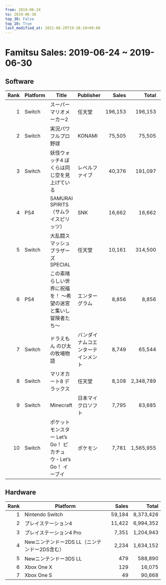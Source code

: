 ```yaml
---
from: 2019-06-24
to: 2019-06-30
top_30: False
top_10: True
last_modified_at: 2021-08-29T19:38:10+09:00
---
```

# Famitsu Sales: 2019-06-24 ~ 2019-06-30
## Software
| Rank | Platform | Title | Publisher | Sales | Total | Rate | New |
| -: | -- | -- | -- | -: | -: | -: | -- |
| 1 | Switch | スーパーマリオメーカー2 | 任天堂 | 196,153 | 196,153 |  | **New** |
| 2 | Switch | 実況パワフルプロ野球 | KONAMI | 75,505 | 75,505 |  | **New** |
| 3 | Switch | 妖怪ウォッチ4 ぼくらは同じ空を見上げている | レベルファイブ | 40,376 | 191,097 |  |  |
| 4 | PS4 | SAMURAI SPIRITS（サムライスピリッツ） | SNK | 16,662 | 16,662 |  | **New** |
| 5 | Switch | 大乱闘スマッシュブラザーズ SPECIAL | 任天堂 | 10,161 | 314,500 |  |  |
| 6 | PS4 | この素晴らしい世界に祝福を！ ～希望の迷宮と集いし冒険者たち～ | エンターグラム | 8,856 | 8,856 |  | **New** |
| 7 | Switch | ドラえもん のび太の牧場物語 | バンダイナムコエンターテインメント | 8,749 | 65,544 |  |  |
| 8 | Switch | マリオカート8 デラックス | 任天堂 | 8,108 | 2,348,789 |  |  |
| 9 | Switch | Minecraft | 日本マイクロソフト | 7,795 | 83,685 |  |  |
| 10 | Switch | ポケットモンスター Let’s Go！ ピカチュウ・Let’s Go！ イーブイ | ポケモン | 7,781 | 1,565,955 |  |  |

## Hardware
| Rank | Platform | Sales | Total |
| -: | -- | -: | -: |
| 1 | Nintendo Switch | 59,184 | 8,373,426 |
| 2 | プレイステーション4 | 11,422 | 6,994,352 |
| 3 | プレイステーション4 Pro | 7,351 | 1,204,943 |
| 4 | Newニンテンドー2DS LL（ニンテンドー2DS含む） | 2,234 | 1,634,152 |
| 5 | Newニンテンドー3DS LL | 479 | 588,890 |
| 6 | Xbox One X | 129 | 16,075 |
| 7 | Xbox One S | 49 | 90,668 |